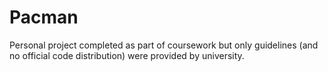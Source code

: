 # Pacman
Personal project completed as part of coursework but only guidelines (and no official code distribution) were provided by university.
